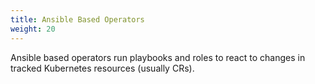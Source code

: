 ```yaml
---
title: Ansible Based Operators
weight: 20
---
```


Ansible based operators run playbooks and roles to react to changes in tracked Kubernetes resources (usually CRs).
